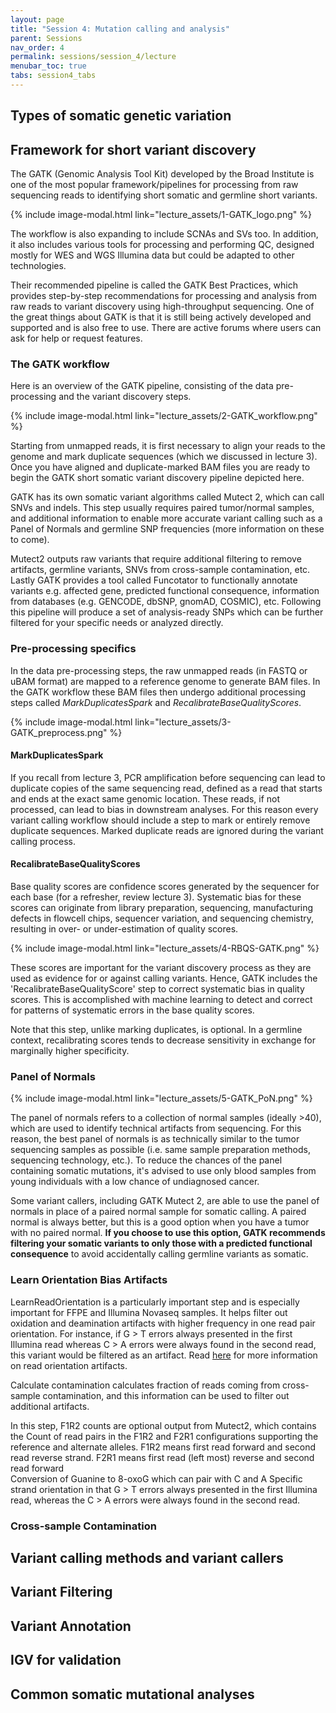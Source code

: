 ```yaml
---
layout: page
title: "Session 4: Mutation calling and analysis"
parent: Sessions
nav_order: 4
permalink: sessions/session_4/lecture
menubar_toc: true
tabs: session4_tabs
---
```


<!--script src="{{ site.baseurl }}/assets/js/vanilla-back-to-top.min.js"></script> <script>addBackToTop()</script-->

## Types of somatic genetic variation

## Framework for short variant discovery

The GATK (Genomic Analysis Tool Kit) developed by the Broad Institute is one of the most popular framework/pipelines for processing from raw sequencing reads to identifying short somatic and germline short variants.

{% include image-modal.html link="lecture_assets/1-GATK_logo.png" %}

The workflow is also expanding to include SCNAs and SVs too. In addition, it also includes various tools for processing and performing QC, designed mostly for WES and WGS Illumina data but could be adapted to other technologies.

Their recommended pipeline is called the GATK Best Practices, which provides step-by-step recommendations for processing and analysis from raw reads to variant discovery using high-throughput sequencing. One of the great things about GATK is that it is still being actively developed and supported and is also free to use. There are active forums where users can ask for help or request features.

### The GATK workflow

Here is an overview of the GATK pipeline, consisting of the data pre-processing and the variant discovery steps.

{% include image-modal.html link="lecture_assets/2-GATK_workflow.png" %}

Starting from unmapped reads, it is first necessary to align your reads to the genome and mark duplicate sequences (which we discussed in lecture 3). Once you have aligned and duplicate-marked BAM files you are ready to begin the GATK short somatic variant discovery pipeline depicted here.

GATK has its own somatic variant algorithms called Mutect 2, which can call SNVs and indels. This step usually requires paired tumor/normal samples, and additional information to enable more accurate variant calling such as a Panel of Normals and germline SNP frequencies (more information on these to come).

Mutect2 outputs raw variants that require additional filtering to remove artifacts, germline variants, SNVs from cross-sample contamination, etc. Lastly GATK provides a tool called Funcotator to functionally annotate variants e.g. affected gene, predicted functional consequence, information from databases (e.g. GENCODE, dbSNP, gnomAD, COSMIC), etc. Following this pipeline will produce a set of analysis-ready SNPs which can be further filtered for your specific needs or analyzed directly.

### Pre-processing specifics

In the data pre-processing steps, the raw unmapped reads (in FASTQ or uBAM format) are mapped to a reference genome to generate BAM files. In the GATK workflow these BAM files then undergo additional processing steps called *MarkDuplicatesSpark* and *RecalibrateBaseQualityScores*.

{% include image-modal.html link="lecture_assets/3-GATK_preprocess.png" %}

#### MarkDuplicatesSpark

If you recall from lecture 3, PCR amplification before sequencing can lead to duplicate copies of the same sequencing read, defined as a read that starts and ends at the exact same genomic location. These reads, if not processed, can lead to bias in downstream analyses. For this reason every variant calling workflow should include a step to mark or entirely remove duplicate sequences. Marked duplicate reads are ignored during the variant calling process.

#### RecalibrateBaseQualityScores

Base quality scores are confidence scores generated by the sequencer for each base (for a refresher, review lecture 3). Systematic bias for these scores can originate from library preparation, sequencing, manufacturing defects in flowcell chips, sequencer variation, and sequencing chemistry, resulting in over- or under-estimation of quality scores.

{% include image-modal.html link="lecture_assets/4-RBQS-GATK.png" %}

These scores are important for the variant discovery process as they are used as evidence for or against calling variants. Hence, GATK includes the 'RecalibrateBaseQualityScore' step to correct systematic bias in quality scores. This is accomplished with machine learning to detect and correct for patterns of systematic errors in the base quality scores.

Note that this step, unlike marking duplicates, is optional. In a germline context, recalibrating scores tends to decrease sensitivity in exchange for marginally higher specificity.

### Panel of Normals

{% include image-modal.html link="lecture_assets/5-GATK_PoN.png" %}

The panel of normals refers to a collection of normal samples (ideally >40), which are used to identify technical artifacts from sequencing. For this reason, the best panel of normals is as technically similar to the tumor sequencing samples as possible (i.e. same sample preparation methods, sequencing technology, etc.). To reduce the chances of the panel containing somatic mutations, it's advised to use only blood samples from young individuals with a low chance of undiagnosed cancer.

Some variant callers, including GATK Mutect 2, are able to use the panel of normals in place of a paired normal sample for somatic calling. A paired normal is always better, but this is a good option when you have a tumor with no paired normal. **If you choose to use this option, GATK recommends filtering your somatic variants to only those with a predicted functional consequence** to avoid accidentally calling germline variants as somatic.

### Learn Orientation Bias Artifacts

LearnReadOrientation is a particularly important step and is especially important for FFPE and Illumina Novaseq samples. It helps filter out oxidation and deamination artifacts with higher frequency in one read pair orientation. For instance, if G > T errors always presented in the first Illumina read whereas C > A errors were always found in the second read, this variant would be filtered as an artifact. Read <a href="https://academic.oup.com/nar/article/41/6/e67/2902364" target="_blank">here</a> for more information on read orientation artifacts.

Calculate contamination calculates fraction of reads coming from cross-sample contamination, and this information can be used to filter out additional artifacts.

In this step, F1R2 counts are optional output from Mutect2, which contains the Count of read pairs in the F1R2 and F2R1 configurations supporting the reference and alternate alleles.
F1R2 means first read forward and second read reverse strand. F2R1 means first read (left most) reverse and second read forward  
Conversion of Guanine to 8-oxoG which can pair with C and A
Specific strand orientation in that G > T errors always presented in the first Illumina read, whereas the C > A errors were always found in the second read.


### Cross-sample Contamination



## Variant calling methods and variant callers




## Variant Filtering

## Variant Annotation

## IGV for validation

## Common somatic mutational analyses
